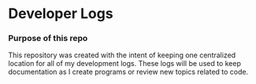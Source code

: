 # Developer Logs

### Purpose of this repo

This repository was created with the intent of keeping one centralized location for all of my development logs. These logs will be used to keep documentation as I create programs or review new topics related to code.
